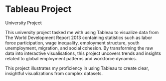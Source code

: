 # Tableau Project
University Project

This university project tasked me with using Tableau to visualize data from The World Development Report 2013 containing statistics such as labor force participation, wage inequality, employment structure, youth unemployment, migration, and social cohesion. By transforming the raw data into interactive visualisations, this project uncovers trends and insights related to global employment patterns and workforce dynamics.

This project illustrates my proficiency in using Tableau to create clear, insightful visualizations from complex datasets.

